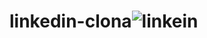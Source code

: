 # linkedin-clona![linkein](https://user-images.githubusercontent.com/106876176/185418727-28b42afc-5d10-4ca8-a38b-f9c9bad86a30.JPG)

